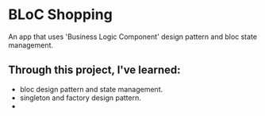 # BLoC Shopping

An app that uses 'Business Logic Component' design pattern and bloc state management.

## Through this project, I've learned:

-   bloc design pattern and state management.
-   singleton and factory design pattern.
-   